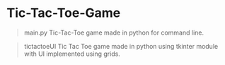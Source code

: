 # Tic-Tac-Toe-Game

> main.py
  Tic-Tac-Toe game made in python for command line.

> tictactoeUI
  Tic Tac Toe game made in python using tkinter module with UI implemented using grids.
